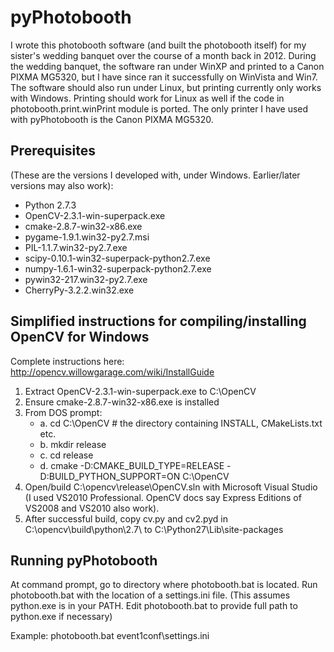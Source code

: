 pyPhotobooth
=============

I wrote this photobooth software (and built the photobooth itself) for my sister's wedding banquet over the course of a month back in 2012.  During the wedding banquet, the software ran under WinXP and printed to a Canon PIXMA MG5320, but I have since ran it successfully on WinVista and Win7.  The software should also run under Linux, but printing currently only works with Windows. Printing should work for Linux as well if the code in photobooth.print.winPrint module is ported.  The only printer I have used with pyPhotobooth is the Canon PIXMA MG5320.

Prerequisites
-------------
(These are the versions I developed with, under Windows.  Earlier/later versions may also work):
* Python 2.7.3
* OpenCV-2.3.1-win-superpack.exe
* cmake-2.8.7-win32-x86.exe
* pygame-1.9.1.win32-py2.7.msi
* PIL-1.1.7.win32-py2.7.exe
* scipy-0.10.1-win32-superpack-python2.7.exe
* numpy-1.6.1-win32-superpack-python2.7.exe
* pywin32-217.win32-py2.7.exe
* CherryPy-3.2.2.win32.exe

Simplified instructions for compiling/installing OpenCV for Windows
-------------------------------------------------------------------
Complete instructions here: http://opencv.willowgarage.com/wiki/InstallGuide

1. Extract OpenCV-2.3.1-win-superpack.exe to C:\OpenCV
2. Ensure cmake-2.8.7-win32-x86.exe is installed
3. From DOS prompt:
    * a. cd C:\OpenCV  # the directory containing INSTALL, CMakeLists.txt etc.
    * b. mkdir release
    * c. cd release
    * d. cmake -D:CMAKE_BUILD_TYPE=RELEASE -D:BUILD_PYTHON_SUPPORT=ON C:\OpenCV
4. Open/build C:\opencv\release\OpenCV.sln with Microsoft Visual Studio (I used VS2010 Professional.  OpenCV docs say Express Editions of VS2008 and VS2010 also work).
5. After successful build, copy cv.py and cv2.pyd in C:\opencv\build\python\2.7\ to C:\Python27\Lib\site-packages

Running pyPhotobooth
--------------------
At command prompt, go to directory where photobooth.bat is located.
Run photobooth.bat with the location of a settings.ini file.  (This assumes python.exe is in your PATH.  Edit photobooth.bat to provide full path to python.exe if necessary)

Example: photobooth.bat event1conf\settings.ini
